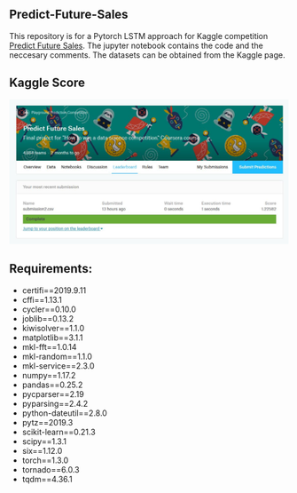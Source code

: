 ## Predict-Future-Sales
This repository is for a Pytorch LSTM approach for Kaggle competition [Predict Future Sales](https://www.kaggle.com/c/competitive-data-science-predict-future-sales/overview). The jupyter notebook contains the code and the neccesary comments. The datasets can be obtained from the Kaggle page.

## Kaggle Score
![alt text](https://github.com/Azithral/Predict-Future-Sales/blob/master/Images/Kaggle%20score.JPG)

## Requirements:
* certifi==2019.9.11
* cffi==1.13.1
* cycler==0.10.0
* joblib==0.13.2
* kiwisolver==1.1.0
* matplotlib==3.1.1
* mkl-fft==1.0.14
* mkl-random==1.1.0
* mkl-service==2.3.0
* numpy==1.17.2
* pandas==0.25.2
* pycparser==2.19
* pyparsing==2.4.2
* python-dateutil==2.8.0
* pytz==2019.3
* scikit-learn==0.21.3
* scipy==1.3.1
* six==1.12.0
* torch==1.3.0
* tornado==6.0.3
* tqdm==4.36.1

